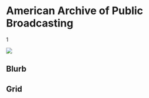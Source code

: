 # American Archive of Public Broadcasting

1

![](https://s3.amazonaws.com/wgbhstocksales.org/clip_1.png)

## Blurb

## Grid
